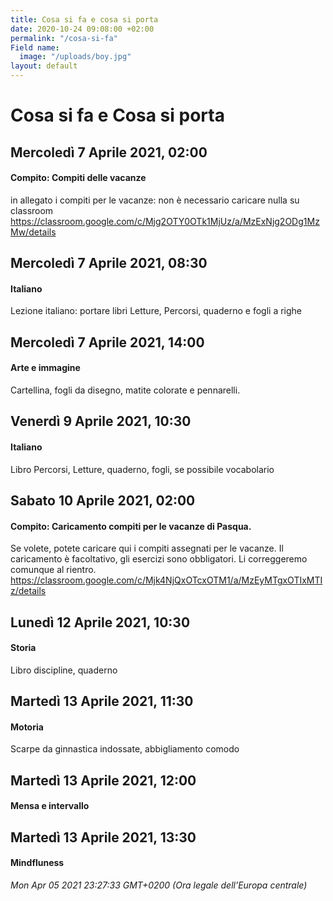 ```yaml
---
title: Cosa si fa e cosa si porta
date: 2020-10-24 09:08:00 +02:00
permalink: "/cosa-si-fa"
Field name:
  image: "/uploads/boy.jpg"
layout: default
---
```


# Cosa si fa e Cosa si porta
## Mercoledì 7 Aprile 2021, 02:00
#### Compito: Compiti delle vacanze
in allegato i compiti per le vacanze: non è necessario caricare nulla su classroom <https://classroom.google.com/c/Mjg2OTY0OTk1MjUz/a/MzExNjg2ODg1MzMw/details>  
## Mercoledì 7 Aprile 2021, 08:30
#### Italiano
<span>Lezione italiano: portare libri Letture, Percorsi, quaderno e fogli a righe</span>  
## Mercoledì 7 Aprile 2021, 14:00
#### Arte e immagine
Cartellina, fogli da disegno, matite colorate e pennarelli.  
## Venerdì 9 Aprile 2021, 10:30
#### Italiano
Libro Percorsi, Letture, quaderno, fogli, se possibile vocabolario  
## Sabato 10 Aprile 2021, 02:00
#### Compito: Caricamento compiti per le vacanze di Pasqua.
Se volete, potete caricare qui i compiti assegnati per le vacanze. Il caricamento è facoltativo, gli esercizi sono obbligatori. Li correggeremo comunque al rientro. <https://classroom.google.com/c/Mjk4NjQxOTcxOTM1/a/MzEyMTgxOTIxMTIz/details>  
## Lunedì 12 Aprile 2021, 10:30
#### Storia
Libro discipline, quaderno  
## Martedì 13 Aprile 2021, 11:30
#### Motoria
Scarpe da ginnastica indossate, abbigliamento comodo  
## Martedì 13 Aprile 2021, 12:00
#### Mensa e intervallo
  
## Martedì 13 Aprile 2021, 13:30
#### Mindfluness
  

_Mon Apr 05 2021 23:27:33 GMT+0200 (Ora legale dell’Europa centrale)_